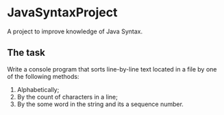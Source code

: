 # JavaSyntaxProject
A project to improve knowledge of Java Syntax. 
## The task
Write a console program that sorts line-by-line text located in a file by one of the following methods:
1. Alphabetically;
2. By the count of characters in a line;
3. By the some word in the string and its a sequence number.

